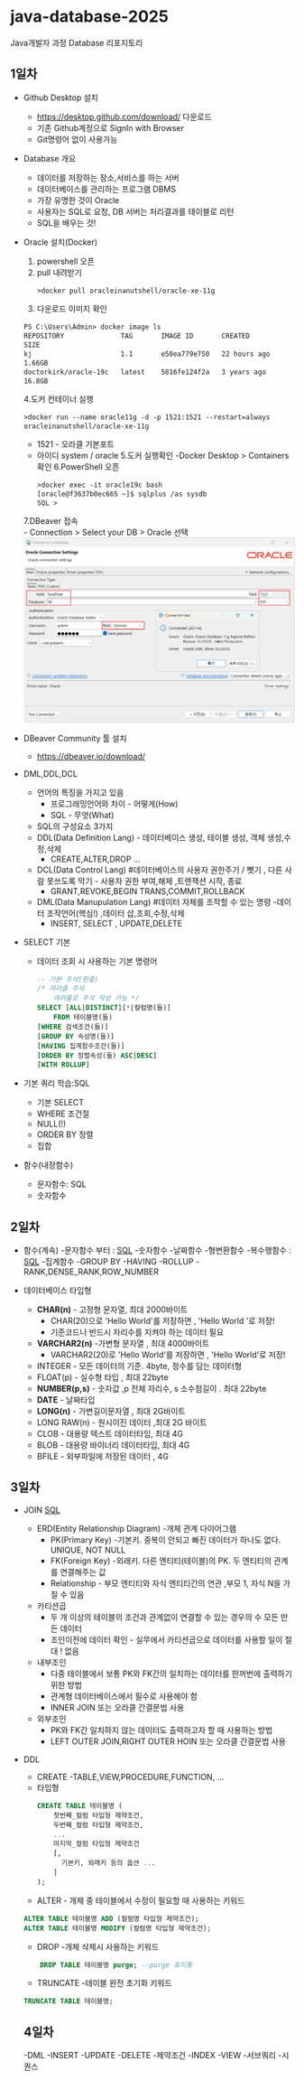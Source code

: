 # java-database-2025
Java개발자 과정 Database 리포지토리

## 1일차 
- Github Desktop 설치 
    - https://desktop.github.com/download/ 다운로드 
    - 기존 Github계정으로 SignIn with Browser
    - Git명령어 없이 사용가능 
- Database 개요
    - 데이터를 저장하는 장소,서비스를 하는 서버 
    - 데이터베이스를 관리하는 프로그램 DBMS 
    - 가장 유명한 것이 Oracle 
    - 사용자는 SQL로 요청, DB 서버는 처리결과를 테이블로 리턴 
    - SQL을 배우는 것!

- Oracle 설치(Docker)
    1. powershell 오픈 
    2. pull 내려받기 
        ```shell
        >docker pull oracleinanutshell/oracle-xe-11g
        ```
    3. 다운로드 이미지 확인
    ```shell
    PS C:\Users\Admin> docker image ls
    REPOSITORY              TAG       IMAGE ID       CREATED        SIZE
    kj                      1.1       e50ea779e750   22 hours ago   1.66GB
    doctorkirk/oracle-19c   latest    5816fe124f2a   3 years ago    16.8GB
    ```

    4.도커 컨테이너 실행 
    ```shell
    >docker run --name oracle11g -d -p 1521:1521 --restart=always oracleinanutshell/oracle-xe-11g
    ```
    - 1521 - 오라클 기본포트 
    - 아이디 system / oracle 
    5.도커 실행확인 
        -Docker Desktop > Containers 확인 
    6.PowerShell 오픈 
       ```shell
       >docker exec -it oracle19c bash 
       [oracle@f3637b0ec665 ~]$ sqlplus /as sysdb
       SQL > 
       ```
    7.DBeaver 접속   
      - Connection > Select your DB > Oracle 선택 
        <img src ="/image/image.png">
- DBeaver Community 툴 설치 
    - https://dbeaver.io/download/
- DML,DDL,DCL
    - 언어의 특징을 가지고 있음 
        - 프로그래밍언어와 차이 - 어떻게(How)
        - SQL - 무엇(What)
    - SQL의 구성요소 3가지 
    - DDL(Data Definition Lang) - 데이터베이스 생성, 테이블 생성, 객체 생성,수정,삭제
        - CREATE,ALTER,DROP ...
    - DCL(Data Control Lang) #데이터베이스의 사용자 권한주기 / 뺏기 , 다른 사람 못쓰도록 막기 - 사용자 권한 부여,해제 ,트랜잭션 시작, 종료 
        - GRANT,REVOKE,BEGIN TRANS,COMMIT,ROLLBACK 
    - DML(Data Manupulation Lang) #데이터 자체를 조작할 수 있는 명령 -데이터 조작언어(핵심!) ,데이터 삽,조회,수정,삭제 
        - INSERT, SELECT , UPDATE,DELETE 

- SELECT 기본 
    - 데이터 조회 시 사용하는 기본 명령어 
        ```sql
        -- 기본 주석(한줄)
        /* 여러줄 주석 
            여러줄로 주석 작성 가능 */
        SELECT [ALL|DISTINCT][*|컬럼명(들)]
            FROM 테이블명(들)
        [WHERE 검색조건(들)]
        [GROUP BY 속성명(들)]
        [HAVING 집계함수조건(들)]
        [ORDER BY 정렬속성(들) ASC|DESC]
        [WITH ROLLUP]

        ```
- 기본 쿼리 학습:SQL
    - 기본 SELECT 
    - WHERE 조건절 
    - NULL(!)
    - ORDER BY 정렬 
    - 집합         
- 함수(내장함수)
    - 문자함수: SQL 
    - 숫자함수 

## 2일차 
- 함수(계속)
    -문자함수 부터 : [SQL](./day02/sql01_함수계속.sql)
    -숫자함수 
    -날짜함수 
    -형변환함수 
-복수행함수 : [SQL](./day02/sql02_복수행함수.sql)
    -집계함수 
    -GROUP BY 
    -HAVING 
    -ROLLUP
    -RANK,DENSE_RANK,ROW_NUMBER

- 데이터베이스 타입형 
    - **CHAR(n)** - 고정형 문자열, 최대 2000바이트
        - CHAR(20)으로 'Hello World'를 저장하면 , 'Hello World        '로 저장!  
        - 기준코드나 반드시 자리수를 지켜야 하는 데이터 필요 
    - **VARCHAR2(n)** -가변형 문자열 , 최대 4000바이트 
        - VARCHAR2(20)로 'Hello World'를 저장하면 , 'Hello World'로 저장! 
    - INTEGER - 모든 데이터의 기준. 4byte, 정수를 담는 데이터형
    - FLOAT(p) - 실수형 타입 , 최대 22byte 
    - **NUMBER(p,s)** - 숫자값 ,p 전체 자리수, s 소수점길이 . 최대 22byte
    - **DATE** - 날짜타입 
    - **LONG(n)** - 가변길이문자열 , 최대 2G바이트 
    - LONG RAW(n) - 원시이진 데이터 ,최대 2G 바이트 
    - CLOB - 대용량 텍스트 데이터타입, 최대 4G
    - BLOB - 대용량 바이너리 데이터타입, 최대 4G 
    - BFILE - 외부파일에 저장된 데이터 , 4G  

## 3일차 
- JOIN [SQL](./day03/sql03_조인기본.sql)
    - ERD(Entity Relationship Diagram) -개체 관계 다이어그램
        - PK(Primary Key) -기본키. 중복이 안되고 빠진 데이터가 하나도 없다. UNIQUE, NOT NULL  
        - FK(Foreign Key) -외래키. 다른 엔티티(테이블)의 PK. 두 엔티티의 관계를 연결해주는 값
        - Relationship - 부모 엔티티와 자식 엔티티간의 연관 ,부모 1, 자식 N을 가질 수 있음
    - 카티션곱
        - 두 개 이상의 테이블의 조건과 관계없이 연결할 수 있는 경우의 수 모든 만든 데이터
        - 조인이전에 데이터 확인 - 실무에서 카티션곱으로 데이터를 사용할 일이 절대 ! 없음 
    - 내부조인 
        - 다중 테이블에서 보통 PK와 FK간의 일치하는 데이터를 한꺼번에 출력하기 위한 방법
        - 관계형 데이터베이스에서 필수로 사용해야 함 
        - INNER JOIN 또는 오라클 간결문법 사용 
    - 외부조인
        - PK와 FK간 일치하지 않는 데이터도 출력하고자 할 때 사용하는 방법 
        - LEFT OUTER JOIN,RIGHT OUTER HOIN 또는 오라클 간결문법 사용 

- DDL
    - CREATE -TABLE,VIEW,PROCEDURE,FUNCTION, ...
    - 타입형     
        ```sql
        CREATE TABLE 테이블명 (
            첫번째_컬럼 타입형 제약조건, 
            두번째_컬럼 타입형 제약조건,
            ...
            마지막_컬럼 타입형 제약조건 
            [,
              기본키, 외래키 등의 옵션 ... 
            ]
        );      
        ```
    - ALTER - 개체 중 테이블에서 수정이 필요할 때 사용하는 키워드 
    ```sql
    ALTER TABLE 테이블명 ADD (컬럼명 타입형 제약조건);
    ALTER TABLE 테이블명 MODIFY (컬럼명 타입형 제약조건);  
    ```
    - DROP -개체 삭제시 사용하는 키워드 
    ```sql 
        DROP TABLE 테이블명 purge; --purge 휴지통 
    ```
    - TRUNCATE -테이블 완전 초기화 키워드 
    ```sql 
    TRUNCATE TABLE 테이블명; 
    ```

    ## 4일차 
    -DML 
        -INSERT 
        -UPDATE 
        -DELETE 
    -제약조건
    -INDEX
    -VIEW
    -서브쿼리
    -시퀀스     
